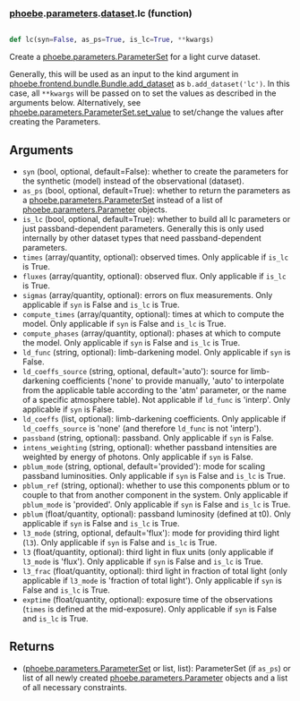### [phoebe](phoebe.md).[parameters](phoebe.parameters.md).[dataset](phoebe.parameters.dataset.md).lc (function)


```py

def lc(syn=False, as_ps=True, is_lc=True, **kwargs)

```



Create a [phoebe.parameters.ParameterSet](phoebe.parameters.ParameterSet.md) for a light curve dataset.

Generally, this will be used as an input to the kind argument in
[phoebe.frontend.bundle.Bundle.add_dataset](phoebe.frontend.bundle.Bundle.add_dataset.md) as
`b.add_dataset('lc')`.  In this case, all `**kwargs` will be
passed on to set the values as described in the arguments below.  Alternatively,
see [phoebe.parameters.ParameterSet.set_value](phoebe.parameters.ParameterSet.set_value.md) to set/change the values
after creating the Parameters.

Arguments
----------
* `syn` (bool, optional, default=False): whether to create the parameters
    for the synthetic (model) instead of the observational (dataset).
* `as_ps` (bool, optional, default=True): whether to return the parameters
    as a [phoebe.parameters.ParameterSet](phoebe.parameters.ParameterSet.md) instead of a list of
    [phoebe.parameters.Parameter](phoebe.parameters.Parameter.md) objects.
* `is_lc` (bool, optional, default=True): whether to build all lc parameters
    or just passband-dependent parameters.  Generally this is only used
    internally by other dataset types that need passband-dependent parameters.
* `times` (array/quantity, optional): observed times.  Only applicable
    if `is_lc` is True.
* `fluxes` (array/quantity, optional): observed flux.  Only applicable
    if `is_lc` is True.
* `sigmas` (array/quantity, optional): errors on flux measurements.  Only
    applicable if `syn` is False and `is_lc` is True.
* `compute_times` (array/quantity, optional): times at which to compute
    the model.  Only applicable if `syn` is False and `is_lc` is True.
* `compute_phases` (array/quantity, optional): phases at which to compute
    the model.  Only applicable if `syn` is False and `is_lc` is True.
* `ld_func` (string, optional): limb-darkening model.  Only applicable
    if `syn` is False.
* `ld_coeffs_source` (string, optional, default='auto'): source for limb-darkening
    coefficients ('none' to provide manually, 'auto' to interpolate from
    the applicable table according to the 'atm' parameter, or the name of
    a specific atmosphere table).  Not applicable if `ld_func` is 'interp'.
    Only applicable if `syn` is False.
* `ld_coeffs` (list, optional): limb-darkening coefficients.  Only applicable
   if `ld_coeffs_source` is 'none' (and therefore `ld_func` is not 'interp').
* `passband` (string, optional): passband.  Only applicable if `syn` is False.
* `intens_weighting` (string, optional): whether passband intensities are
    weighted by energy of photons.  Only applicable if `syn` is False.
* `pblum_mode` (string, optional, default='provided'): mode for scaling
    passband luminosities.  Only applicable if `syn` is False and `is_lc`
    is True.
* `pblum_ref` (string, optional): whether to use this components pblum or to
    couple to that from another component in the system.  Only applicable
    if `pblum_mode` is 'provided'.  Only applicable if `syn` is False and
    `is_lc` is True.
* `pblum` (float/quantity, optional): passband luminosity (defined at t0).
    Only applicable if `syn` is False and `is_lc` is True.
* `l3_mode` (string, optional, default='flux'): mode for providing third
    light (`l3`).  Only applicable if `syn` is False and `is_lc` is True.
* `l3` (float/quantity, optional): third light in flux units (only applicable
    if `l3_mode` is 'flux'). Only applicable if `syn` is False and `is_lc`
    is True.
* `l3_frac` (float/quantity, optional): third light in fraction of total light
    (only applicable if `l3_mode` is 'fraction of total light').
    Only applicable if `syn` is False and `is_lc` is True.
* `exptime` (float/quantity, optional): exposure time of the observations
    (`times` is defined at the mid-exposure).
    Only applicable if `syn` is False and `is_lc` is True.

Returns
--------
* ([phoebe.parameters.ParameterSet](phoebe.parameters.ParameterSet.md) or list, list): ParameterSet (if `as_ps`)
    or list of all newly created
    [phoebe.parameters.Parameter](phoebe.parameters.Parameter.md) objects and a list of all necessary
    constraints.

